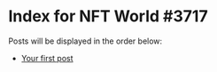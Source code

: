 # Index for NFT World #3717
Posts will be displayed in the order below:

- [Your first post](./001-first.md)

